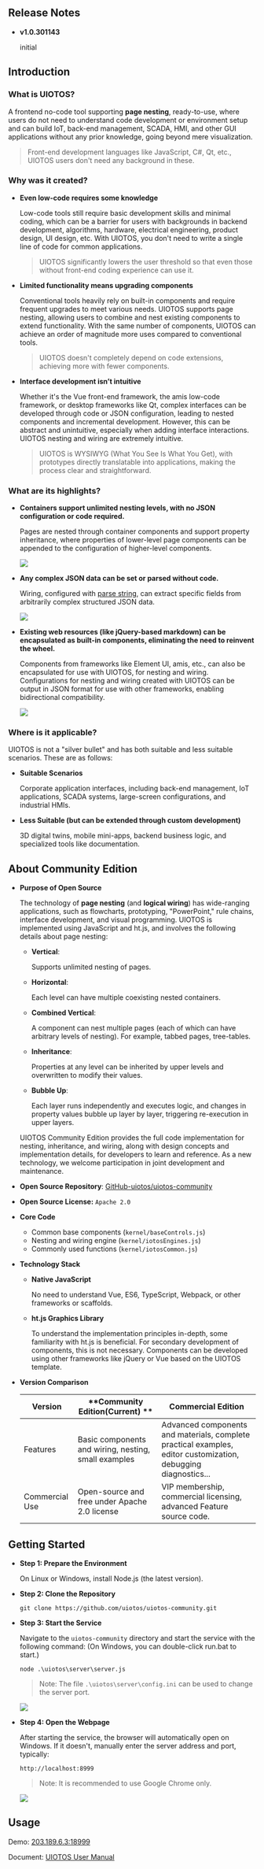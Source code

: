 ## Release Notes
- **v1.0.301143** 
      
    initial

## Introduction
### What is UIOTOS?
A frontend no-code tool supporting **page nesting**, ready-to-use, where users do not need to understand code development or environment setup and can build IoT, back-end management, SCADA, HMI, and other GUI applications without any prior knowledge, going beyond mere visualization.
> Front-end development languages like JavaScript, C#, Qt, etc., UIOTOS users don't need any background in these.
<a name="Y8OBl"></a>
### Why was it created?
- **Even low-code requires some knowledge**

    Low-code tools still require basic development skills and minimal coding, which can be a barrier for users with backgrounds in backend development, algorithms, hardware, electrical engineering, product design, UI design, etc. With UIOTOS, you don't need to write a single line of code for common applications.
    > UIOTOS significantly lowers the user threshold so that even those without front-end coding experience can use it.
- **Limited functionality means upgrading components**

    Conventional tools heavily rely on built-in components and require frequent upgrades to meet various needs. UIOTOS supports page nesting, allowing users to combine and nest existing components to extend functionality. With the same number of components, UIOTOS can achieve an order of magnitude more uses compared to conventional tools.
    > UIOTOS doesn't completely depend on code extensions, achieving more with fewer components.
- **Interface development isn’t intuitive**

    Whether it's the Vue front-end framework, the amis low-code framework, or desktop frameworks like Qt, complex interfaces can be developed through code or JSON configuration, leading to nested components and incremental development. However, this can be abstract and unintuitive, especially when adding interface interactions. UIOTOS nesting and wiring are extremely intuitive.
    > UIOTOS is WYSIWYG (What You See Is What You Get), with prototypes directly translatable into applications, making the process clear and straightforward.
<a name="Tg2XA"></a>
### What are its highlights?
- **Containers support unlimited nesting levels, with no JSON configuration or code required.**

    Pages are nested through container components and support property inheritance, where properties of lower-level page components can be appended to the configuration of higher-level components.

    ![](images/页面嵌套.gif)

- **Any complex JSON data can be set or parsed without code.**

    Wiring, configured with [parse string](https://www.yuque.com/liuhuo-nc809/uiotos/zl6xhi59n2xww3oq#KfdCR), can extract specific fields from arbitrarily complex structured JSON data.

    ![](images/数据无代码解析.gif)

- **Existing web resources (like jQuery-based markdown) can be encapsulated as built-in components, eliminating the need to reinvent the wheel.**

    Components from frameworks like Element UI, amis, etc., can also be encapsulated for use with UIOTOS, for nesting and wiring.
    Configurations for nesting and wiring created with UIOTOS can be output in JSON format for use with other frameworks, enabling bidirectional compatibility.
    
    ![](images/markdown组件.png)

<a name="dXcPx"></a>
### Where is it applicable?

UIOTOS is not a "silver bullet" and has both suitable and less suitable scenarios. These are as follows:
- **Suitable Scenarios**

    Corporate application interfaces, including back-end management, IoT applications, SCADA systems, large-screen configurations, and industrial HMIs.
- **Less Suitable (but can be extended through custom development)**

    3D digital twins, mobile mini-apps, backend business logic, and specialized tools like documentation.
    
## About Community Edition 
- **Purpose of Open Source**

    The technology of **page nesting** (and **logical wiring**) has wide-ranging applications, such as flowcharts, prototyping, "PowerPoint," rule chains, interface development, and visual programming. UIOTOS is implemented using JavaScript and ht.js, and involves the following details about page nesting:

    - **Vertical**: 
    
        Supports unlimited nesting of pages.
    - **Horizontal**: 
    
        Each level can have multiple coexisting nested containers.
    - **Combined Vertical**: 
    
        A component can nest multiple pages (each of which can have arbitrary levels of nesting). For example, tabbed pages, tree-tables.
    - **Inheritance**: 
    
        Properties at any level can be inherited by upper levels and overwritten to modify their values.
    - **Bubble Up**: 
    
        Each layer runs independently and executes logic, and changes in property values bubble up layer by layer, triggering re-execution in upper layers.

    UIOTOS Community Edition provides the full code implementation for nesting, inheritance, and wiring, along with design concepts and implementation details, for developers to learn and reference. As a new technology, we welcome participation in joint development and maintenance.
- **Open Source Repository**: [GitHub-uiotos/uiotos-community](https://github.com/uiotos/uiotos-community)
- **Open Source License:** `Apache 2.0`
- **Core Code**
    - Common base components (`kernel/baseControls.js`)
    - Nesting and wiring engine (`kernel/iotosEngines.js`)
    - Commonly used functions (`kernel/iotosCommon.js`)
- **Technology Stack**
    - **Native JavaScript**

        No need to understand Vue, ES6, TypeScript, Webpack, or other frameworks or scaffolds.
    - **ht.js Graphics Library**

        To understand the implementation principles in-depth, some familiarity with ht.js is beneficial. For secondary development of components, this is not necessary. Components can be developed using other frameworks like jQuery or Vue based on the UIOTOS template.
- **Version Comparison**

    | Version | **Community Edition(Current) **| **Commercial Edition** |
    | --- | --- | --- |
    | Features | Basic components and wiring, nesting, small examples | Advanced components and materials, complete practical examples, editor customization, debugging diagnostics... |
    | Commercial Use | Open-source and free under Apache 2.0 license | VIP membership, commercial licensing, advanced Feature source code. |

<a name="yHLpL"></a>
## Getting Started
- **Step 1: Prepare the Environment**

    On Linux or Windows, install Node.js (the latest version).
- **Step 2: Clone the Repository**

    ```
    git clone https://github.com/uiotos/uiotos-community.git
    ```
- **Step 3: Start the Service**

    Navigate to the `uiotos-community` directory and start the service with the following command: (On Windows, you can double-click run.bat to start.)
    ```
    node .\uiotos\server\server.js
    ```
    > Note: The file `.\uiotos\server\config.ini` can be used to change the server port.

    ![](images/无代码平台启动.png)

- **Step 4: Open the Webpage**

    After starting the service, the browser will automatically open on Windows. If it doesn't, manually enter the server address and port, typically:
    ```
    http://localhost:8999
    ```
    > Note: It is recommended to use Google Chrome only.
    
    ![](images/UIOTOS首页.png)
        
<a name="dMCwf"></a>
## Usage


Demo: [203.189.6.3:18999](http://203.189.6.3:18999/)

Document: [UIOTOS User Manual](https://www.yuque.com/liuhuo-nc809/uiotos)